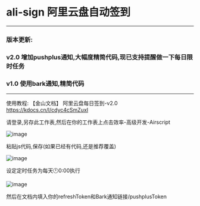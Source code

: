 # ali-sign 阿里云盘自动签到
--------------------------------
### 版本更新:
### v2.0 增加pushplus通知,大幅度精简代码,现已支持提醒做一下每日限时任务
### v1.0 使用bark通知,精简代码


--------------------------------
使用教程:
【金山文档】 阿里云盘每日签到-v2.0
https://kdocs.cn/l/cdyc4cSmZuxI

请登录,另存此工作表,然后在你的工作表上点击效率-高级开发-Airscript

![image](https://github.com/CH3NGYZ/ali-sign/assets/56500405/5f306298-3a93-488c-8cd8-89aab7810dce)

粘贴js代码,保存(如果已经有代码,还是推荐覆盖)

![image](https://github.com/CH3NGYZ/ali-sign/assets/56500405/6221b147-7dae-4bb1-b079-7d032fc7bd1a)

设定定时任务为每天🕛0:00执行

![image](https://github.com/CH3NGYZ/ali-sign/assets/56500405/d8e4ef2f-cb4a-4151-b0b7-88c9b7d1e1ae)


然后在文档内填入你的refreshToken和Bark通知链接/pushplusToken
